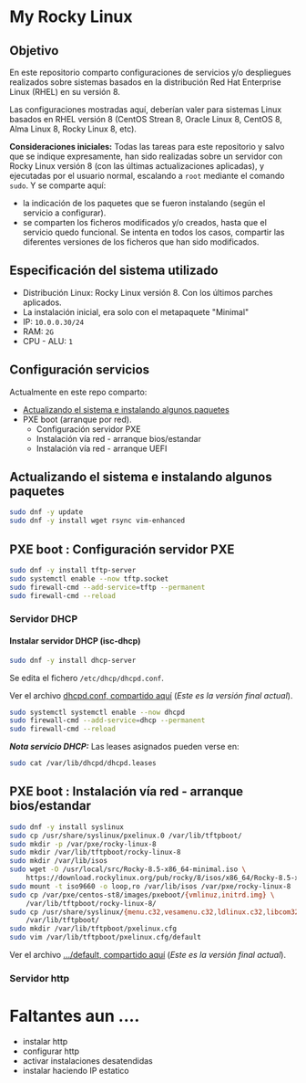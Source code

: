 # My Rocky Linux

## Objetivo

En este repositorio comparto configuraciones de servicios y/o despliegues realizados sobre sistemas basados en la distribución Red Hat Enterprise Linux (RHEL) en su versión 8.

Las configuraciones mostradas aquí, deberían valer para sistemas Linux basados en RHEL versión 8 (CentOS Strean 8, Oracle Linux 8, CentOS 8, Alma Linux 8, Rocky Linux 8, etc).

**Consideraciones iniciales:** Todas las tareas para este repositorio y salvo que se indique expresamente, han sido realizadas sobre un servidor con Rocky Linux versión 8 (con las últimas actualizaciones aplicadas), y ejecutadas por el usuario normal, escalando a `root` mediante el comando `sudo`. Y se comparte aquí:

- la indicación de los paquetes que se fueron instalando (según el servicio a configurar). 
- se comparten los ficheros modificados y/o creados, hasta que el servicio quedo funcional. Se intenta en todos los casos, compartir las diferentes versiones de los ficheros que han sido modificados.

## Especificación del sistema utilizado

- Distribución Linux: Rocky Linux versión 8. Con los últimos parches aplicados.
- La instalación inicial, era solo con el metapaquete "Minimal"
- IP: `10.0.0.30/24`
- RAM: `2G`
- CPU - ALU: `1`

## Configuración servicios

Actualmente en este repo comparto:

- [Actualizando el sistema e instalando algunos paquetes](./paquetes.previos.md)
- PXE boot (arranque por red). 
  - Configuración servidor PXE
  - Instalación vía red - arranque bios/estandar
  - Instalación vía red - arranque UEFI

## Actualizando el sistema e instalando algunos paquetes

```bash
sudo dnf -y update
sudo dnf -y install wget rsync vim-enhanced
```

## PXE boot : Configuración servidor PXE

```bash
sudo dnf -y install tftp-server 
sudo systemctl enable --now tftp.socket 
sudo firewall-cmd --add-service=tftp --permanent 
sudo firewall-cmd --reload
```

### Servidor DHCP

#### Instalar servidor DHCP (isc-dhcp)

```bash
sudo dnf -y install dhcp-server
```

Se edita el fichero `/etc/dhcp/dhcpd.conf`. 

Ver el archivo [dhcpd.conf, compartido aquí](./etc/dhcp/dhcpd.conf) (_Este es la versión final actual_).

```bash
sudo systemctl systemctl enable --now dhcpd
sudo firewall-cmd --add-service=dhcp --permanent
sudo firewall-cmd --reload
```

**_Nota servicio DHCP:_** Las leases asignados pueden verse en:

```bash
sudo cat /var/lib/dhcpd/dhcpd.leases
```

## PXE boot : Instalación vía red - arranque bios/estandar

```bash
sudo dnf -y install syslinux
sudo cp /usr/share/syslinux/pxelinux.0 /var/lib/tftpboot/
sudo mkdir -p /var/pxe/rocky-linux-8
sudo mkdir /var/lib/tftpboot/rocky-linux-8
sudo mkdir /var/lib/isos
sudo wget -O /usr/local/src/Rocky-8.5-x86_64-minimal.iso \
    https://download.rockylinux.org/pub/rocky/8/isos/x86_64/Rocky-8.5-x86_64-minimal.iso
sudo mount -t iso9660 -o loop,ro /var/lib/isos /var/pxe/rocky-linux-8
sudo cp /var/pxe/centos-st8/images/pxeboot/{vmlinuz,initrd.img} \ 
    /var/lib/tftpboot/rocky-linux-8/
sudo cp /usr/share/syslinux/{menu.c32,vesamenu.c32,ldlinux.c32,libcom32.c32,libutil.c32} \ 
    /var/lib/tftpboot/
sudo mkdir /var/lib/tftpboot/pxelinux.cfg
sudo vim /var/lib/tftpboot/pxelinux.cfg/default
```

Ver el archivo [.../default, compartido aquí](./var/lib/tftpboot/pxelinux.cfg/default) (_Este es la versión final actual_).

### Servidor http

# Faltantes aun ....

- instalar http
- configurar http
- activar instalaciones desatendidas
- instalar haciendo IP estatico
